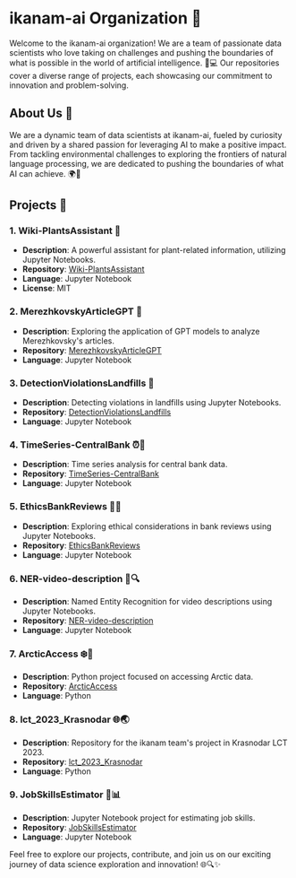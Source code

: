 # ikanam-ai Organization 🚀

Welcome to the ikanam-ai organization! We are a team of passionate data scientists who love taking on challenges and pushing the boundaries of what is possible in the world of artificial intelligence. 🧠💻 Our repositories cover a diverse range of projects, each showcasing our commitment to innovation and problem-solving.

## About Us 🌟

We are a dynamic team of data scientists at ikanam-ai, fueled by curiosity and driven by a shared passion for leveraging AI to make a positive impact. From tackling environmental challenges to exploring the frontiers of natural language processing, we are dedicated to pushing the boundaries of what AI can achieve. 🌍💬

## Projects 🚀

### 1. Wiki-PlantsAssistant 🌿
- **Description**: A powerful assistant for plant-related information, utilizing Jupyter Notebooks.
- **Repository**: [Wiki-PlantsAssistant](https://github.com/ikanam-ai/Wiki-PlantsAssistant)
- **Language**: Jupyter Notebook
- **License**: MIT

### 2. MerezhkovskyArticleGPT 📖
- **Description**: Exploring the application of GPT models to analyze Merezhkovsky's articles.
- **Repository**: [MerezhkovskyArticleGPT](https://github.com/ikanam-ai/MerezhkovskyArticleGPT)
- **Language**: Jupyter Notebook

### 3. DetectionViolationsLandfills 🚧
- **Description**: Detecting violations in landfills using Jupyter Notebooks.
- **Repository**: [DetectionViolationsLandfills](https://github.com/ikanam-ai/DetectionViolationsLandfills)
- **Language**: Jupyter Notebook

### 4. TimeSeries-CentralBank ⏰🏦
- **Description**: Time series analysis for central bank data.
- **Repository**: [TimeSeries-CentralBank](https://github.com/ikanam-ai/TimeSeries-CentralBank)
- **Language**: Jupyter Notebook

### 5. EthicsBankReviews 💼🤔
- **Description**: Exploring ethical considerations in bank reviews using Jupyter Notebooks.
- **Repository**: [EthicsBankReviews](https://github.com/ikanam-ai/EthicsBankReviews)
- **Language**: Jupyter Notebook

### 6. NER-video-description 🎥🔍
- **Description**: Named Entity Recognition for video descriptions using Jupyter Notebooks.
- **Repository**: [NER-video-description](https://github.com/ikanam-ai/NER-video-description)
- **Language**: Jupyter Notebook

### 7. ArcticAccess ❄️🐧
- **Description**: Python project focused on accessing Arctic data.
- **Repository**: [ArcticAccess](https://github.com/ikanam-ai/ArcticAccess)
- **Language**: Python

### 8. lct_2023_Krasnodar 🌐🌏
- **Description**: Repository for the ikanam team's project in Krasnodar LCT 2023.
- **Repository**: [lct_2023_Krasnodar](https://github.com/ikanam-ai/lct_2023_Krasnodar)
- **Language**: Python

### 9. JobSkillsEstimator 💼📊
- **Description**: Jupyter Notebook project for estimating job skills.
- **Repository**: [JobSkillsEstimator](https://github.com/ikanam-ai/JobSkillsEstimator)
- **Language**: Jupyter Notebook

Feel free to explore our projects, contribute, and join us on our exciting journey of data science exploration and innovation! 🌐🔍✨
